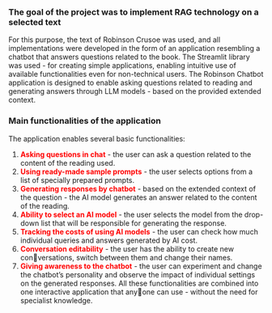 ### The goal of the project was to implement RAG technology on a selected text

For this purpose, the text of Robinson Crusoe was used, and all implementations
were developed in the form of an application resembling a chatbot that answers
questions related to the book. 
The Streamlit library was used - for creating simple applications, enabling intuitive use of available functionalities even for non-technical users. The
Robinson Chatbot application is designed to enable asking questions related to
reading and generating answers through LLM models - based on the provided
extended context.
### Main functionalities of the application
The application enables several basic functionalities:
1. <span style="color: red;">**Asking questions in chat**</span> - the user can ask a question related to the
content of the reading used.
2. <span style="color: red;">**Using ready-made sample prompts**</span> - the user selects options from a
list of specially prepared prompts.
3. <span style="color: red;">**Generating responses by chatbot**</span> - based on the extended context of
the question - the AI model generates an answer related to the content of
the reading.
4. <span style="color: red;">**Ability to select an AI model**</span> - the user selects the model from the
drop-down list that will be responsible for generating the response.
5. <span style="color: red;">**Tracking the costs of using AI models**</span> - the user can check how much
individual queries and answers generated by AI cost.
6. <span style="color: red;">**Conversation editability**</span> - the user has the ability to create new conversations, switch between them and change their names.
7. <span style="color: red;">**Giving awareness to the chatbot**</span> - the user can experiment and change
the chatbot’s personality and observe the impact of individual settings on
the generated responses.
All these functionalities are combined into one interactive application that anyone can use - without the need for specialist knowledge.
